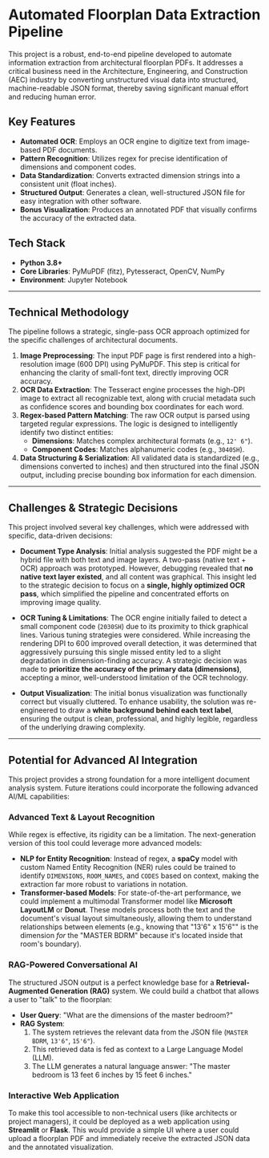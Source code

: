 # Automated Floorplan Data Extraction Pipeline

This project is a robust, end-to-end pipeline developed to automate information extraction from architectural floorplan PDFs. It addresses a critical business need in the Architecture, Engineering, and Construction (AEC) industry by converting unstructured visual data into structured, machine-readable JSON format, thereby saving significant manual effort and reducing human error.

## Key Features

* **Automated OCR**: Employs an OCR engine to digitize text from image-based PDF documents.
* **Pattern Recognition**: Utilizes regex for precise identification of dimensions and component codes.
* **Data Standardization**: Converts extracted dimension strings into a consistent unit (float inches).
* **Structured Output**: Generates a clean, well-structured JSON file for easy integration with other software.
* **Bonus Visualization**: Produces an annotated PDF that visually confirms the accuracy of the extracted data.

## Tech Stack

* **Python 3.8+**
* **Core Libraries**: PyMuPDF (fitz), Pytesseract, OpenCV, NumPy
* **Environment**: Jupyter Notebook

---

## Technical Methodology

The pipeline follows a strategic, single-pass OCR approach optimized for the specific challenges of architectural documents.

1.  **Image Preprocessing**: The input PDF page is first rendered into a high-resolution image (600 DPI) using PyMuPDF. This step is critical for enhancing the clarity of small-font text, directly improving OCR accuracy.
2.  **OCR Data Extraction**: The Tesseract engine processes the high-DPI image to extract all recognizable text, along with crucial metadata such as confidence scores and bounding box coordinates for each word.
3.  **Regex-based Pattern Matching**: The raw OCR output is parsed using targeted regular expressions. The logic is designed to intelligently identify two distinct entities:
    * **Dimensions**: Matches complex architectural formats (e.g., `12' 6"`).
    * **Component Codes**: Matches alphanumeric codes (e.g., `3040SH`).
4.  **Data Structuring & Serialization**: All validated data is standardized (e.g., dimensions converted to inches) and then structured into the final JSON output, including precise bounding box information for each dimension.

---

## Challenges & Strategic Decisions

This project involved several key challenges, which were addressed with specific, data-driven decisions:

* **Document Type Analysis**: Initial analysis suggested the PDF might be a hybrid file with both text and image layers. A two-pass (native text + OCR) approach was prototyped. However, debugging revealed that **no native text layer existed**, and all content was graphical. This insight led to the strategic decision to focus on a **single, highly optimized OCR pass**, which simplified the pipeline and concentrated efforts on improving image quality.

* **OCR Tuning & Limitations**: The OCR engine initially failed to detect a small component code (`2030SH`) due to its proximity to thick graphical lines. Various tuning strategies were considered. While increasing the rendering DPI to 600 improved overall detection, it was determined that aggressively pursuing this single missed entity led to a slight degradation in dimension-finding accuracy. A strategic decision was made to **prioritize the accuracy of the primary data (dimensions)**, accepting a minor, well-understood limitation of the OCR technology.

* **Output Visualization**: The initial bonus visualization was functionally correct but visually cluttered. To enhance usability, the solution was re-engineered to draw a **white background behind each text label**, ensuring the output is clean, professional, and highly legible, regardless of the underlying drawing complexity.

---

## Potential for Advanced AI Integration

This project provides a strong foundation for a more intelligent document analysis system. Future iterations could incorporate the following advanced AI/ML capabilities:

### Advanced Text & Layout Recognition

While regex is effective, its rigidity can be a limitation. The next-generation version of this tool could leverage more advanced models:

* **NLP for Entity Recognition**: Instead of regex, a **spaCy** model with custom Named Entity Recognition (NER) rules could be trained to identify `DIMENSIONS`, `ROOM_NAMES`, and `CODES` based on context, making the extraction far more robust to variations in notation.
* **Transformer-based Models**: For state-of-the-art performance, we could implement a multimodal Transformer model like **Microsoft LayoutLM** or **Donut**. These models process both the text and the document's visual layout simultaneously, allowing them to understand relationships between elements (e.g., knowing that "13'6" x 15'6"" is the dimension *for* the "MASTER BDRM" because it's located inside that room's boundary).

### RAG-Powered Conversational AI

The structured JSON output is a perfect knowledge base for a **Retrieval-Augmented Generation (RAG)** system. We could build a chatbot that allows a user to "talk" to the floorplan:

* **User Query**: "What are the dimensions of the master bedroom?"
* **RAG System**:
    1.  The system retrieves the relevant data from the JSON file (`MASTER BDRM`, `13'6"`, `15'6"`).
    2.  This retrieved data is fed as context to a Large Language Model (LLM).
    3.  The LLM generates a natural language answer: "The master bedroom is 13 feet 6 inches by 15 feet 6 inches."

### Interactive Web Application

To make this tool accessible to non-technical users (like architects or project managers), it could be deployed as a web application using **Streamlit** or **Flask**. This would provide a simple UI where a user could upload a floorplan PDF and immediately receive the extracted JSON data and the annotated visualization.